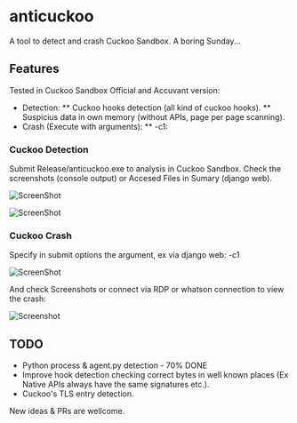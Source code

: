 # anticuckoo
A tool to detect and crash Cuckoo Sandbox. A boring Sunday...

## Features 
Tested in Cuckoo Sandbox Official and Accuvant version:
* Detection:
** Cuckoo hooks detection (all kind of cuckoo hooks).
** Suspicius data in own memory (without APIs, page per page scanning).
* Crash (Execute with arguments):
** -c1:

### Cuckoo Detection

Submit Release/anticuckoo.exe to analysis in Cuckoo Sandbox. Check the screenshots (console output) or Accesed Files in Sumary (django web).

![ScreenShot](https://github.com/David-Reguera-Garcia-Dreg/anticuckoo/blob/images/anticuckoo.png)

![ScreenShot](https://github.com/David-Reguera-Garcia-Dreg/anticuckoo/blob/images/Sumary.png)

### Cuckoo Crash

Specify in submit options the argument, ex via django web: -c1

![ScreenShot](https://github.com/David-Reguera-Garcia-Dreg/anticuckoo/blob/images/cuckooarguments.png)

And check Screenshots or connect via RDP or whatson connection to view the crash:

![Screenshot](https://github.com/David-Reguera-Garcia-Dreg/anticuckoo/blob/images/cuckoocrash.png)

## TODO
* Python process & agent.py detection - 70% DONE
* Improve hook detection checking correct bytes in well known places (Ex Native APIs always have the same signatures etc.).
* Cuckoo's TLS entry detection.

New ideas & PRs are wellcome.
